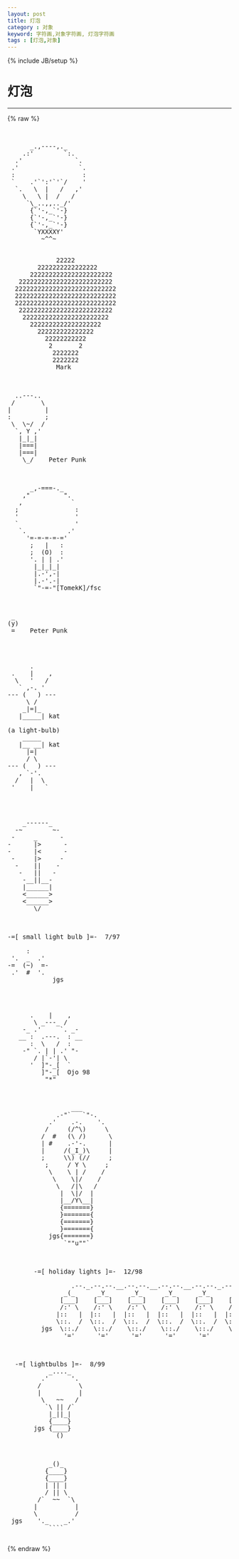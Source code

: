 ```yaml
---
layout: post
title: 灯泡
category : 对象
keyword: 字符画,对象字符画, 灯泡字符画
tags : [灯泡,对象]
---
```

{% include JB/setup %}
# 灯泡
---
{% raw %}
<pre>


      _.,----,._
    .:&#039;        `:.
  .&#039;              `.
 .&#039;                `.
 :                  :
 `    .&#039;`&#039;:&#039;`&#039;`/    &#039;
  `.   \  |   /   ,&#039;
    \   \ |  /   /
     `\_..,,.._/&#039;
      {`&#039;-,_`&#039;-}
      {`&#039;-,_`&#039;-}
      {`&#039;-,_`&#039;-}
       `YXXXXY&#039;
         ~^^~


             22222
        2222222222222222
      2222222222222222222222
   2222222222222222222222222
  222222222222222222222222222
  222222222222222222222222222
  222222222222222222222222222
   2222222222222222222222222
    22222222222222222222222
      2222222222222222222
        222222222222222
          22222222222
           2       2
            2222222
            2222222
             Mark



  ..---..
 /       \
|         |
:         ;
 \  \~/  /
  `, Y ,&#039;
   |_|_|
   |===|
   |===|
    \_/    Peter Punk



      _,-===-._
    ,&quot;         &quot;.
   ,             `
  ;               :
  &#039;               &#039;
  `               &#039;
   `.           .&#039;
     &#039;=-=-=-=-=&#039;
      ;   |   :
      ;  (O)  :
      &#039;. | | .&#039;
       |_|_|_|
       |.-&#039;,-|
       |.-&#039;.-|
       `&quot;-=-&quot;[TomekK]/fsc



 _
(y)
 =    Peter Punk




      .
 .    |    , 
  \   &#039;   /
   ` ,-. &#039;
--- (   ) ---
     \ /
    _|=|_
   |_____| kat

(a light-bulb)
    _____
   |__ __| kat
     |=|
     / \
--- (   ) ---
   , `-&#039;.
  /   |  \
 &#039;    |   `




    _------_
  -~        ~-
 -     _      -
-      |&gt;      -
-      |&lt;      -
 -     |&gt;     -
  -    ||    -
   -   ||   -
    -__||__-
    |______|
    &lt;______&gt;
    &lt;______&gt;
       \/



-=[ small light bulb ]=-  7/97

     :
 &#039;.  _  .&#039;
-=  (~)  =-
 .&#039;  #  &#039;.
            jgs




      .    |    ,
       \ _---_ /
    -_ .&#039;     `. _-
   __ :  .---.  : __
      :  \   /  :
    -&quot; `. | | .&#039; &quot;-
       / |`-&#039;| \
      &#039;  ]&quot;-_[  `
         ]&quot;-_[  Ojo 98
          &quot;*&quot;



                 ___
             .-&quot;`   `&quot;-.
           .&#039;    .-.    &#039;.
          /     (/^\)     \
         /  #   (\ /)      \
         | #    .-&#039;-.      |
         |     /(_I_)\     |
         ;     \\) (//     ;
          ;     / Y \     ;
           \    \ | /    /
            \    \|/    /
             \   /|\   /
              |  \|/  |
              |__/Y\__|
              {=======}
              }======={
              {=======}
              }======={
           jgs{=======}
               `&quot;&quot;u&quot;&quot;`



       -=[ holiday lights ]=-  12/98

                 .--._.--.--.__.--.--.__.--.--.__.--.--._.--.
               _(_      _Y_      _Y_      _Y_      _Y_      _)_
              [___]    [___]    [___]    [___]    [___]    [___]
              /:&#039; \    /:&#039; \    /:&#039; \    /:&#039; \    /:&#039; \    /:&#039; \
             |::   |  |::   |  |::   |  |::   |  |::   |  |::   |
             \::.  /  \::.  /  \::.  /  \::.  /  \::.  /  \::.  /
         jgs  \::./    \::./    \::./    \::./    \::./    \::./
               &#039;=&#039;      &#039;=&#039;      &#039;=&#039;      &#039;=&#039;      &#039;=&#039;      &#039;=&#039;



  -=[ lightbulbs ]=-  8/99
           _...._
         .&#039;      &#039;.
        /          \
        |          |
         \   ~~   /
          `\ || /`
           |_||_|
           {____}
       jgs {____}
             ()



           _()_
          {____}
          {____}
          | || |
          / || \
        /`  ~~  `\
       |          |
       \          /
 jgs    &#039;._    _.&#039;
           ````
 </pre>
{% endraw %}
